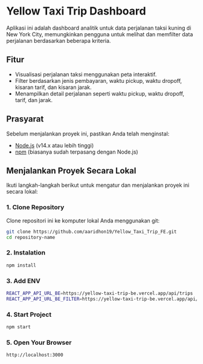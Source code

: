 # Yellow Taxi Trip Dashboard

Aplikasi ini adalah dashboard analitik untuk data perjalanan taksi kuning di New York City, memungkinkan pengguna untuk melihat dan memfilter data perjalanan berdasarkan beberapa kriteria.

## Fitur

- Visualisasi perjalanan taksi menggunakan peta interaktif.
- Filter berdasarkan jenis pembayaran, waktu pickup, waktu dropoff, kisaran tarif, dan kisaran jarak.
- Menampilkan detail perjalanan seperti waktu pickup, waktu dropoff, tarif, dan jarak.

## Prasyarat

Sebelum menjalankan proyek ini, pastikan Anda telah menginstal:

- [Node.js](https://nodejs.org/) (v14.x atau lebih tinggi)
- [npm](https://www.npmjs.com/) (biasanya sudah terpasang dengan Node.js)

## Menjalankan Proyek Secara Lokal

Ikuti langkah-langkah berikut untuk mengatur dan menjalankan proyek ini secara lokal:

### 1. Clone Repository

Clone repositori ini ke komputer lokal Anda menggunakan git:

```bash
git clone https://github.com/aaridhon19/Yellow_Taxi_Trip_FE.git
cd repository-name
```

### 2. Instalation

```bash
npm install
```

### 3. Add ENV 

```bash
REACT_APP_API_URL_BE=https://yellow-taxi-trip-be.vercel.app/api/trips
REACT_APP_API_URL_BE_FILTER=https://yellow-taxi-trip-be.vercel.app/api/trips/filter
```

### 4. Start Project 

```bash
npm start
```

### 5. Open Your Browser

```bash
http://localhost:3000 
```
